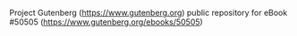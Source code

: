 Project Gutenberg (https://www.gutenberg.org) public repository for
eBook #50505 (https://www.gutenberg.org/ebooks/50505)
